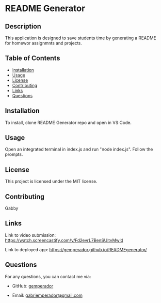 
# README Generator

## Description

This application is designed to save students time by generating a README for homewor assignmnts and projects.

## Table of Contents

- [Installation](#installation)
- [Usage](#usage)
- [License](#license)
- [Contributing](#contributing)
- [Links](#links)
- [Questions](#questions)

## Installation

To install, clone README Generator repo and open in VS Code.

## Usage

Open an integrated terminal in index.js and run "node index.js". Follow the prompts.

## License

This project is licensed under the MIT license.

## Contributing

Gabby

## Links

Link to video submission: https://watch.screencastify.com/v/Fd2evrL7BenSUltvMwld

Link to deployed app: https://gemperador.github.io/READMEgenerator/

## Questions

For any questions, you can contact me via:

- GitHub: [gemperador](https://github.com/gemperador)

- Email: gabriemperador@gmail.com
